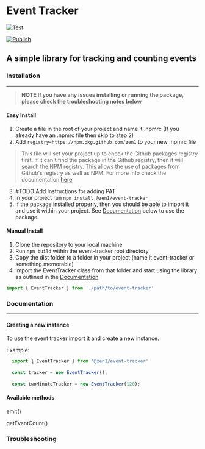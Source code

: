 # Event Tracker
[![Test](https://github.com/zen1/event-tracker/workflows/Test/badge.svg)](https://github.com/zen1/event-tracker/actions) 

[![Publish](https://github.com/zen1/event-tracker/workflows/Publish/badge.svg)](https://github.com/zen1/event-tracker/actions)

## A simple library for tracking and counting events

### Installation
---
>**NOTE If you have any issues installing or running the package, please check the troubleshooting notes below**

#### Easy Install
1. Create a file in the root of your project and name it .npmrc (If you already have an .npmrc file then skip to step 2)
2. Add `registry=https://npm.pkg.github.com/zen1` to your new .npmrc file
> This file will set your project up to check the Github packages registry first.  If it can't find the package in the Github registry, then it will search the NPM registry.  This allows the use of packages from Github's registry as well as NPM.  For more info check the documentation [here](https://help.github.com/en/packages/using-github-packages-with-your-projects-ecosystem/configuring-npm-for-use-with-github-packages)
3. #TODO Add Instructions for adding PAT
4. In your project run `npm install @zen1/event-tracker`
5. If the package installed properly, then you should be able to import it and use it within your project.  See [Documentation](#documentation) below to use the package.


#### Manual Install
1. Clone the repository to your local machine
2. Run `npm build` within the event-tracker root directory
3. Copy the dist folder to a folder in your project (name it event-tracker or something memorable)
4. Import the EventTracker class from that folder and start using the library as outlined in the [Documentation](#documentation)

```js
import { EventTracker } from './path/to/event-tracker'
```


### Documentation
---

#### Creating a new instance
To use the event tracker import it and create a new instance.  

Example:
```js
  import { EventTracker } from '@zen1/event-tracker'
  
  const tracker = new EventTracker();
  
  const twoMinuteTracker = new EventTracker(120);
```

#### Available methods

emit()

getEventCount()

### Troubleshooting